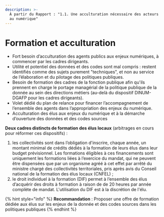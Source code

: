 ```yaml
---
description: >-
  À partir du Rapport : "1.1. Une acculturation nécessaire des acteurs publics
  au numérique"
---
```


# Formation et acculturation

* Fort besoin d’acculturation des agents publics aux enjeux numériques, à commencer par les cadres dirigeants. 
* Utilité et potentiel des données et des codes sont mal compris : restent identifiés comme des sujets purement "techniques", et non au service de l’élaboration et du pilotage des politiques publiques.
* Besoin de formation des cadres de la fonction publique afin qu'ils prennent en charge le portage managérial de la politique publique de la donnée au sein des directions métiers \(au-delà du dispositif DINUM-DGAFP pour les cadres dirigeants\).
* Volet dédié du plan de relance pour financer l’accompagnement de l’ensemble des agents dans l’appropriation des enjeux du numérique.
* Acculturation des élus aux enjeux du numérique et à la démarche d’ouverture des données et des codes sources 

**Deux cadres distincts de formation des élus locaux** \(arbitrages en cours pour réformer ces dispositifs\) :

1. les collectivités sont dans l’obligation d'inscrire, chaque année, un montant minimal de crédits dédiés à la formation de leurs élus dans leur budget prévisionnel. Les formations éligibles à ces financements sont uniquement les formations liées à l’exercice du mandat, qui ne peuvent être dispensées que par un organisme agréé à cet effet par arrêté du ministre chargé des collectivités territoriales, pris après avis du Conseil national de la formation des élus locaux \(CNFEL\) ;
2. le droit individuel à la formation \(DIF\) permet à l’ensemble des élus d’acquérir des droits à formation à raison de de 20 heures par année complète de mandat. L'utilisation du DIF est à la discrétion de l'élu.

{% hint style="info" %}
**Recommandation** : Proposer une offre de formation dédiée aux élus sur les enjeux de la donnée et des codes sources dans les politiques publiques
{% endhint %}

  




